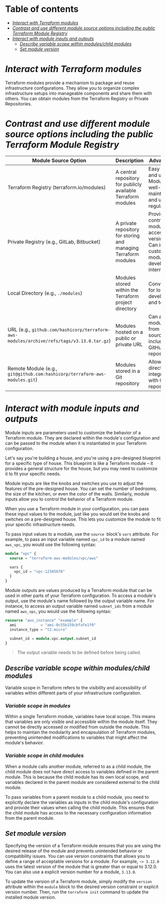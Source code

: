 # Table of contents

- [*Interact with Terraform modules*](#interact-with-terraform-modules)
- [*Contrast and use different module source options including the public Terraform Module Registry*](#contrast-and-use-different-module-source-options-including-the-public-terraform-module-registry)
- [*Interact with module inputs and outputs*](#interact-with-module-inputs-and-outputs)
  - [*Describe variable scope within modules/child modules*](#describe-variable-scope-within-moduleschild-modules)
  - [*Set module version*](#set-module-version)

# *Interact with Terraform modules*

Terraform modules provide a mechanism to package and reuse infrastructure configurations. They allow you to organize complex infrastructure setups into manageable components and share them with others. You can obtain modules from the Terraform Registry or Private Repositories.

# *Contrast and use different module source options including the public Terraform Module Registry*

| Module Source Option | Description | Advantages | Disadvantages |
|---|---|---|---|
| Terraform Registry (terraform.io/modules) | A central repository for publicly available Terraform modules | Easy to find and use. Modules are well-maintained and updated regularly. | May not have modules for all specific needs. |
| Private Registry (e.g., GitLab, Bitbucket) | A private repository for storing and managing Terraform modules | Provides control over module access and versions. Can include custom modules developed internally. | Requires additional setup and maintenance. |
| Local Directory (e.g., `./modules`) | Modules stored within the Terraform project directory | Convenient for local development and testing. | Requires manual updates and version control. |
| URL (e.g., `github.com/hashicorp/terraform-aws-modules/archive/refs/tags/v3.13.0.tar.gz`) | Modules hosted on a public or private URL | Can access modules from various sources, including GitHub repositories. | Requires manual maintenance and version control. |
| Remote Module (e.g., `git@github.com:hashicorp/terraform-aws-modules.git`) | Modules stored in a Git repository | Allows for direct integration with Git repositories. | Requires Git access and knowledge. |

# *Interact with module inputs and outputs*

Module inputs are parameters used to customize the behavior of a Terraform module. They are declared within the module's configuration and can be passed to the module when it is instantiated in your Terraform configuration. 

Let's say you're building a house, and you're using a pre-designed blueprint for a specific type of house. This blueprint is like a Terraform module – it provides a general structure for the house, but you may need to customize it to fit your specific needs.

Module inputs are like the knobs and switches you use to adjust the features of the pre-designed house. You can set the number of bedrooms, the size of the kitchen, or even the color of the walls. Similarly, module inputs allow you to control the behavior of a Terraform module.

When you use a Terraform module in your configuration, you can pass these input values to the module, just like you would set the knobs and switches on a pre-designed house. This lets you customize the module to fit your specific infrastructure needs.

To pass input values to a module, use the `source `block's `vars` attribute. For example, to pass an input variable named `vpc_id` to a module named `aws_vpc`, you would use the following syntax:

```Terraform
module "vpc" {
  source = "terraform-aws-modules/vpc/aws"

  vars {
    vpc_id = "vpc-12345678"
  }
}
```

Module outputs are values produced by a Terraform module that can be used in other parts of your Terraform configuration. To access a module's output, use the module's name followed by the output variable name. For instance, to access an output variable named `subnet_ids` from a module named `aws_vpc`, you would use the following syntax:

```Terraform
resource "aws_instance" "example" {
  ami           = "ami-0c55b159cbfafe1f0"
  instance_type = "t2.micro"

  subnet_id = module.vpc.output.subnet_id
}
```
> The output variable needs to be defined before being called.

## *Describe variable scope within modules/child modules*

Variable scope in Terraform refers to the visibility and accessibility of variables within different parts of your infrastructure configuration. 

### *Variable scope in modules*

Within a single Terraform module, variables have local scope. This means that variables are only visible and accessible within the module itself. They cannot be directly accessed or modified from outside the module. This helps to maintain the modularity and encapsulation of Terraform modules, preventing unintended modifications to variables that might affect the module's behavior.

### *Variable scope in child modules*

When a module calls another module, referred to as a child module, the child module does not have direct access to variables defined in the parent module. This is because the child module has its own local scope, and variables declared in the parent module are considered external to the child module.

To pass variables from a parent module to a child module, you need to explicitly declare the variables as inputs in the child module's configuration and provide their values when calling the child module. This ensures that the child module has access to the necessary configuration information from the parent module.

## *Set module version*

Specifying the version of a Terraform module ensures that you are using the desired release of the module and prevents unintended behavior or compatibility issues. You can use version constraints that allows you to define a range of acceptable versions for a module. For example, `~> 3.12.0` uses the latest version of the module that is greater than or equal to 3.12.0. You can also use a explicit version number for a module, `3.13.0`.

To update the version of a Terraform module, simply modify the `version` attribute within the `module` block to the desired version constraint or explicit version number. Then, run the `terraform init` command to update the installed module version.